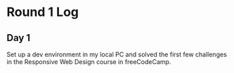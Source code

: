 # Round 1 Log

## Day 1

Set up a dev environment in my local PC and solved the first few challenges in the Responsive Web Design course in freeCodeCamp.
